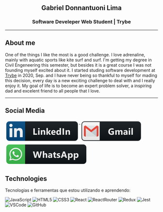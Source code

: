<h2 align="center">Gabriel Donnantuoni Lima</h2>
<h3 align="center">Software Develeper Web Student | Trybe</h3>

-----

## About me

One of the things I like the most is a good challenge. I love adrenaline, mainly with aquatic sports like kite surf and surf. I'm getting my degree in Civil Engeneering this semester, but besides it is a great course I was not founding myself excited about it. I started studing software development at [Trybe](https://www.betrybe.com) in 2020, Sep. and I have never being so thankful to myself for mading this decision, every day is a new exciting challenge to deal with and I really enjoy it.
My goal of life is to become an expert problem solver, a inspiring dad and excelent friend to all people that I love.

-----

## Social Media

<p align="left">
  <a href="https://www.linkedin.com/in/gabriel-donnantuoni-lima">
    <img src="svg/linkedin.svg" alt="linkedin" style="vertical-align:top; margin:6px 4px">
  </a>
  <a href="mailto:gabrieldonnantuoni@gmail.com">
    <img src="svg/gmail.svg" alt="gmail" style="vertical-align:top; margin:6px 4px">
  </a>
  <a href="https://api.whatsapp.com/send?phone=5585997789482">
    <img src="svg/whatsapp.svg" alt="whatsapp" style="vertical-align:top; margin:6px 4px">
  </a>
</p>

## Technologies

Tecnologias e ferramentas que estou utilizando e aprendendo:

![JavaScript](https://img.shields.io/badge/-JavaScript-black?style=for-the-badge&logo=javascript)
![HTML5](https://img.shields.io/badge/-HTML5-E34F26?style=for-the-badge&logo=html5&logoColor=white)
![CSS3](https://img.shields.io/badge/-CSS3-1572B6?style=for-the-badge&logo=css3)
![React](https://img.shields.io/badge/-ReactJs-61DAFB?logo=react&logoColor=white&style=for-the-badge)
![ReactRouter](https://img.shields.io/badge/-React%20Router-CA4245?logo=reactrouter&logoColor=white&style=for-the-badge)
![Redux](https://img.shields.io/badge/-Redux-764ABC?logo=redux&logoColor=white&style=for-the-badge)
![Jest](https://img.shields.io/badge/-Jest-C21325?logo=jest&logoColor=white&style=for-the-badge)
![VSCode](https://img.shields.io/badge/-VSCode-007ACC?style=for-the-badge&logo=visual-studio-code&logoColor=white)
![GitHub](https://img.shields.io/badge/-GitHub-181717?style=for-the-badge&logo=github)



<!--
v1.1
**gabrielDonnantuoni/gabrielDonnantuoni** is a ✨ _special_ ✨ repository because its `README.md` (this file) appears on your GitHub profile.

Here are some ideas to get you started:

- 🔭 I’m currently working on ...
- 🌱 I’m currently learning ...
- 👯 I’m looking to collaborate on ...
- 🤔 I’m looking for help with ...
- 💬 Ask me about ...
- 📫 How to reach me: ...
- 😄 Pronouns: ...
- ⚡ Fun fact: ...
-->
